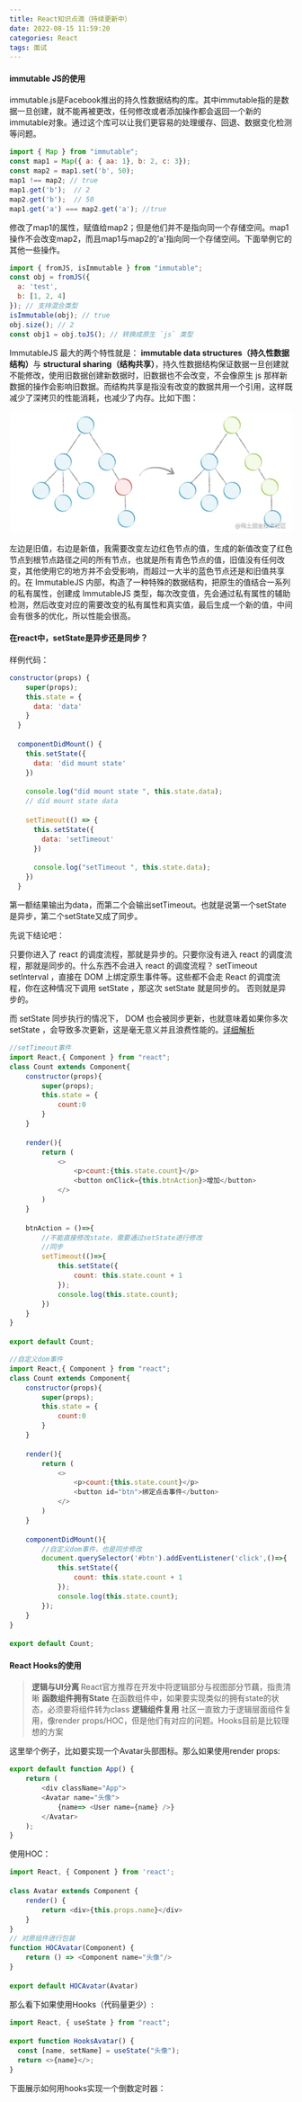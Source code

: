 ```yaml
---
title: React知识点滴（持续更新中）
date: 2022-08-15 11:59:20
categories: React
tags: 面试
---
```


#### immutable JS的使用
immutable.js是Facebook推出的持久性数据结构的库。其中immutable指的是数据一旦创建，就不能再被更改，任何修改或者添加操作都会返回一个新的immutable对象。通过这个库可以让我们更容易的处理缓存、回退、数据变化检测等问题。
```javascript
import { Map } from "immutable";
const map1 = Map({ a: { aa: 1}, b: 2, c: 3});
const map2 = map1.set('b', 50);
map1 !== map2; // true
map1.get('b');  // 2
map2.get('b');  // 50
map1.get('a') === map2.get('a'); //true

```
修改了map1的属性，赋值给map2；但是他们并不是指向同一个存储空间。map1操作不会改变map2，而且map1与map2的'a'指向同一个存储空间。下面举例它的其他一些操作。
```javascript
import { fromJS, isImmutable } from "immutable";
const obj = fromJS({
  a: 'test',
  b: [1, 2, 4]
}); // 支持混合类型
isImmutable(obj); // true
obj.size(); // 2
const obj1 = obj.toJS(); // 转换成原生 `js` 类型
```
ImmutableJS 最大的两个特性就是： <strong>immutable data structures（持久性数据结构）</strong>与 <strong>structural sharing（结构共享）</strong>，持久性数据结构保证数据一旦创建就不能修改，使用旧数据创建新数据时，旧数据也不会改变，不会像原生 js 那样新数据的操作会影响旧数据。而结构共享是指没有改变的数据共用一个引用，这样既减少了深拷贝的性能消耗，也减少了内存。比如下图：

![immutable特性](../image/immutable%E5%9B%BE%E4%BE%8B.png)

左边是旧值，右边是新值，我需要改变左边红色节点的值，生成的新值改变了红色节点到根节点路径之间的所有节点，也就是所有青色节点的值，旧值没有任何改变，其他使用它的地方并不会受影响，而超过一大半的蓝色节点还是和旧值共享的。在 ImmutableJS 内部，构造了一种特殊的数据结构，把原生的值结合一系列的私有属性，创建成 ImmutableJS 类型，每次改变值，先会通过私有属性的辅助检测，然后改变对应的需要改变的私有属性和真实值，最后生成一个新的值，中间会有很多的优化，所以性能会很高。

#### 在react中，setState是异步还是同步？

样例代码：

```javascript
constructor(props) {
    super(props);
    this.state = {
      data: 'data'
    }
  }

  componentDidMount() {
    this.setState({
      data: 'did mount state'
    })

    console.log("did mount state ", this.state.data);
    // did mount state data

    setTimeout(() => {
      this.setState({
        data: 'setTimeout'
      })

      console.log("setTimeout ", this.state.data);
    })
  }
```
第一额结果输出为data，而第二个会输出setTimeout。也就是说第一个setState是异步，第二个setState又成了同步。

先说下结论吧：

只要你进入了 react 的调度流程，那就是异步的。只要你没有进入 react 的调度流程，那就是同步的。什么东西不会进入 react 的调度流程？ setTimeout setInterval ，直接在 DOM 上绑定原生事件等。这些都不会走 React 的调度流程，你在这种情况下调用 setState ，那这次 setState 就是同步的。 否则就是异步的。

而 setState 同步执行的情况下， DOM 也会被同步更新，也就意味着如果你多次 setState ，会导致多次更新，这是毫无意义并且浪费性能的。[详细解析](https://zhuanlan.zhihu.com/p/350332132)

```javascript
//setTimeout事件
import React,{ Component } from "react";
class Count extends Component{
    constructor(props){
        super(props);
        this.state = {
            count:0
        }
    }

    render(){
        return (
            <>
                <p>count:{this.state.count}</p>
                <button onClick={this.btnAction}>增加</button>
            </>
        )
    }
    
    btnAction = ()=>{
        //不能直接修改state，需要通过setState进行修改
        //同步
        setTimeout(()=>{
            this.setState({
                count: this.state.count + 1
            });
            console.log(this.state.count);
        })
    }
}

export default Count;
```

```javascript
//自定义dom事件
import React,{ Component } from "react";
class Count extends Component{
    constructor(props){
        super(props);
        this.state = {
            count:0
        }
    }

    render(){
        return (
            <>
                <p>count:{this.state.count}</p>
                <button id="btn">绑定点击事件</button>
            </>
        )
    }
    
    componentDidMount(){
        //自定义dom事件，也是同步修改
        document.querySelector('#btn').addEventListener('click',()=>{
            this.setState({
                count: this.state.count + 1
            });
            console.log(this.state.count);
        });
    }
}

export default Count;
```
#### React Hooks的使用

 > <strong>逻辑与UI分离 </strong>React官方推荐在开发中将逻辑部分与视图部分节藕，指责清晰
 > <strong>函数组件拥有State</strong> 在函数组件中，如果要实现类似的拥有state的状态，必须要将组件转为class
 > <strong>逻辑组件复用</strong> 社区一直致力于逻辑层面组件复用，像render props/HOC，但是他们有对应的问题。Hooks目前是比较理想的方案

 这里举个例子，比如要实现一个Avatar头部图标。那么如果使用render props:
```javascript
export default function App() {
    return (
        <div className="App">
        <Avatar name="头像">
            {name=> <User name={name} />}
        </Avatar>
    );
}
```

使用HOC：

```javascript
import React, { Component } from 'react';

class Avatar extends Component {
    render() {
        return <div>{this.props.name}</div>
    }
}
// 对原组件进行包装
function HOCAvatar(Component) {
    return () => <Component name="头像"/>
}

export default HOCAvatar(Avatar)
```

那么看下如果使用Hooks（代码量更少）:

```javascript
import React, { useState } from "react";

export function HooksAvatar() {
  const [name, setName] = useState("头像");
  return <>{name}</>;
}
```

下面展示如何用hooks实现一个倒数定时器：
```javascript

```